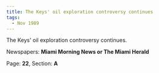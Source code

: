 ```yaml
---  
title: The Keys' oil exploration controversy continues  
tags:  
  - Nov 1989  
---  
```

  
The Keys' oil exploration controversy continues.  
  
Newspapers: **Miami Morning News or The Miami Herald**  
  
Page: **22**, Section: **A** 
